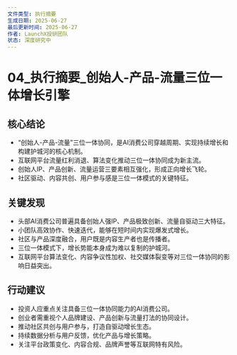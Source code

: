```yaml
---
文件类型: 执行摘要
生成日期: 2025-06-27
最后更新时间: 2025-06-27
作者: LaunchX投研团队
状态: 深度研究中
---
```


# 04_执行摘要_创始人-产品-流量三位一体增长引擎

## 核心结论
- “创始人-产品-流量”三位一体协同，是AI消费公司穿越周期、实现持续增长和构建护城河的核心机制。
- 互联网平台流量红利消退、算法变化推动三位一体协同成为新主流。
- 创始人IP、产品创新、流量运营三要素相互强化，形成正向增长飞轮。
- 社区驱动、内容共创、用户参与感是三位一体模式的关键特征。

## 关键发现
- 头部AI消费公司普遍具备创始人强IP、产品极致创新、流量自驱动三大特征。
- 小团队高效协作、快速迭代，能够在短时间内实现爆发式增长。
- 社区与产品深度融合，用户既是内容生产者也是传播者。
- 三位一体模式下，增长势能本身成为难以复制的护城河。
- 互联网平台算法变化、内容争议性加权、社交媒体裂变等对三位一体协同的影响日益突出。

## 行动建议
- 投资人应重点关注具备三位一体协同能力的AI消费公司。
- 创业者需重视个人品牌建设、产品创新与流量打法的协同设计。
- 推动社区共创与用户参与，打造自驱动增长生态。
- 持续数据分析与用户反馈，优化产品与增长策略。
- 关注平台政策变化、内容合规、品牌声誉等互联网特有风险。
